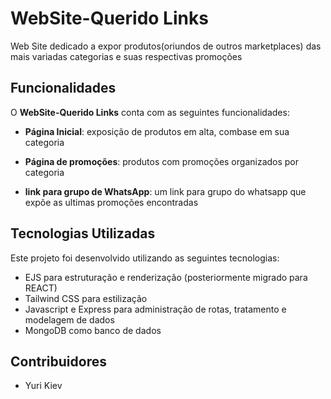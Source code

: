 # WebSite-Querido Links

Web Site dedicado a expor produtos(oriundos de outros marketplaces) das mais variadas categorias e suas respectivas promoções

## Funcionalidades

O **WebSite-Querido Links** conta com as seguintes funcionalidades:

- **Página Inicial**: exposição de produtos em alta, combase em sua categoria

- **Página de promoções**: produtos com promoções organizados por categoria

- **link para grupo de WhatsApp**: um link para grupo do whatsapp que expõe as ultimas promoções encontradas 

## Tecnologias Utilizadas

Este projeto foi desenvolvido utilizando as seguintes tecnologias:

- EJS para estruturação e renderização (posteriormente migrado para REACT)
- Tailwind CSS para estilização
- Javascript e Express para administração de rotas, tratamento e modelagem de dados
- MongoDB como banco de dados

## Contribuidores 

- Yuri Kiev
